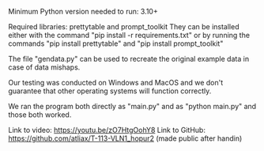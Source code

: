 Minimum Python version needed to run: 3.10+

Required libraries: prettytable and prompt_toolkit
They can be installed either with the command "pip install -r requirements.txt"
or by running the commands "pip install prettytable" and "pip install prompt_toolkit"

The file "gendata.py" can be used to recreate the original example data in case of data mishaps.

Our testing was conducted on Windows and MacOS and we don't guarantee that other operating
systems will function correctly.

We ran the program both directly as "main.py" and as "python main.py" and those both
worked.

Link to video: https://youtu.be/zO7HtgOohY8
Link to GitHub: https://github.com/atliax/T-113-VLN1_hopur2
(made public after handin)
